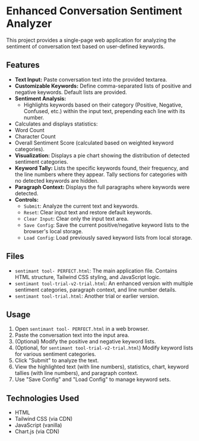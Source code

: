 # Enhanced Conversation Sentiment Analyzer

This project provides a single-page web application for analyzing the sentiment of conversation text based on user-defined keywords.

## Features

*   **Text Input:** Paste conversation text into the provided textarea.
*   **Customizable Keywords:** Define comma-separated lists of positive and negative keywords. Default lists are provided.
*   **Sentiment Analysis:**
    *   Highlights keywords based on their category (Positive, Negative, Confused, etc.) within the input text, prepending each line with its number.
*   Calculates and displays statistics:
*   Word Count
*   Character Count
*   Overall Sentiment Score (calculated based on weighted keyword categories).
*   **Visualization:** Displays a pie chart showing the distribution of detected sentiment categories.
*   **Keyword Tally:** Lists the specific keywords found, their frequency, and the line numbers where they appear. Tally sections for categories with no detected keywords are hidden.
*   **Paragraph Context:** Displays the full paragraphs where keywords were detected.
*   **Controls:**
    *   `Submit`: Analyze the current text and keywords.
    *   `Reset`: Clear input text and restore default keywords.
    *   `Clear Input`: Clear only the input text area.
    *   `Save Config`: Save the current positive/negative keyword lists to the browser's local storage.
    *   `Load Config`: Load previously saved keyword lists from local storage.

## Files

*   `sentimant tool- PERFECT.html`: The main application file. Contains HTML structure, Tailwind CSS styling, and JavaScript logic.
*   `sentimant tool-trial-v2-trial.html`: An enhanced version with multiple sentiment categories, paragraph context, and line number details.
*   `sentimant tool-trial.html`: Another trial or earlier version.

## Usage

1.  Open `sentimant tool- PERFECT.html` in a web browser.
2.  Paste the conversation text into the input area.
3.  (Optional) Modify the positive and negative keyword lists.
4.  (Optional, for `sentimant tool-trial-v2-trial.html`) Modify keyword lists for various sentiment categories.
5.  Click "Submit" to analyze the text.
6.  View the highlighted text (with line numbers), statistics, chart, keyword tallies (with line numbers), and paragraph context.
76.  Use "Save Config" and "Load Config" to manage keyword sets.

## Technologies Used

*   HTML
*   Tailwind CSS (via CDN)
*   JavaScript (vanilla)
*   Chart.js (via CDN)
